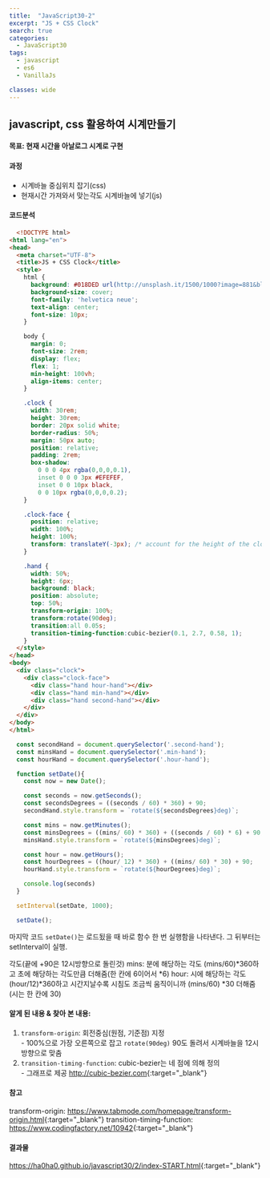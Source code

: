 ```yaml
---
title:  "JavaScript30-2"
excerpt: "JS + CSS Clock"
search: true
categories:
  - JavaScript30
tags:
  - javascript
  - es6
  - VanillaJs

classes: wide
---
```


## javascript, css 활용하여 시계만들기

#### 목표: 현재 시간을 아날로그 시계로 구현 

#### 과정
  - 시계바늘 중심위치 잡기(css)
  - 현재시간 가져와서 맞는각도 시계바늘에 넣기(js)

#### 코드분석

```html
  <!DOCTYPE html>
<html lang="en">
<head>
  <meta charset="UTF-8">
  <title>JS + CSS Clock</title>
  <style>
    html {
      background: #018DED url(http://unsplash.it/1500/1000?image=881&blur=5);
      background-size: cover;
      font-family: 'helvetica neue';
      text-align: center;
      font-size: 10px;
    }

    body {
      margin: 0;
      font-size: 2rem;
      display: flex;
      flex: 1;
      min-height: 100vh;
      align-items: center;
    }

    .clock {
      width: 30rem;
      height: 30rem;
      border: 20px solid white;
      border-radius: 50%;
      margin: 50px auto;
      position: relative;
      padding: 2rem;
      box-shadow:
        0 0 0 4px rgba(0,0,0,0.1),
        inset 0 0 0 3px #EFEFEF,
        inset 0 0 10px black,
        0 0 10px rgba(0,0,0,0.2);
    }

    .clock-face {
      position: relative;
      width: 100%;
      height: 100%;
      transform: translateY(-3px); /* account for the height of the clock hands */
    }

    .hand {
      width: 50%;
      height: 6px;
      background: black;
      position: absolute;
      top: 50%;
      transform-origin: 100%;
      transform:rotate(90deg);
      transition:all 0.05s;
      transition-timing-function:cubic-bezier(0.1, 2.7, 0.58, 1);
    }
  </style>
</head>
<body>
  <div class="clock">
    <div class="clock-face">
      <div class="hand hour-hand"></div>
      <div class="hand min-hand"></div>
      <div class="hand second-hand"></div>
    </div>
  </div>
</body>
</html>
```

```javascript
  const secondHand = document.querySelector('.second-hand');
  const minsHand = document.querySelector('.min-hand');
  const hourHand = document.querySelector('.hour-hand');

  function setDate(){
    const now = new Date();

    const seconds = now.getSeconds();
    const secondsDegrees = ((seconds / 60) * 360) + 90;
    secondHand.style.transform = `rotate(${secondsDegrees}deg)`;

    const mins = now.getMinutes();
    const minsDegrees = ((mins/ 60) * 360) + ((seconds / 60) * 6) + 90;
    minsHand.style.transform = `rotate(${minsDegrees}deg)`;

    const hour = now.getHours();
    const hourDegrees = ((hour/ 12) * 360) + ((mins/ 60) * 30) + 90;
    hourHand.style.transform = `rotate(${hourDegrees}deg)`;

    console.log(seconds)
  }

  setInterval(setDate, 1000);

  setDate();
```

마지막 코드 `setDate()`는 로드됬을 때 바로 함수 한 번 실행함을 나타낸다.
그 뒤부터는 setInterval이 실행.

각도(끝에 +90은 12시방향으로 돌린것)
mins: 분에 해당하는 각도 (mins/60)*360하고 초에 해당하는 각도만큼 더해줌(한 칸에 6이어서 *6)
hour: 시에 해당하는 각도 (hour/12)*360하고 시간지날수록 시침도 조금씩 움직이니까 (mins/60) *30 더해줌(시는 한 칸에 30) 

#### 알게 된 내용 & 찾아 본 내용: 
  1. `transform-origin`: 회전중심(원점, 기준점) 지정<br>
    - 100%으로 가장 오른쪽으로 잡고 `rotate(90deg)` 90도 돌려서 시계바늘을 12시방향으로 맞춤<br>
  2. `transition-timing-function`: cubic-bezier는 네 점에 의해 정의<br>
    - 그래프로 제공 <http://cubic-bezier.com>{:target="_blank"}<br>

#### 참고
transform-origin: <https://www.tabmode.com/homepage/transform-origin.html>{:target="_blank"}
transition-timing-function: <https://www.codingfactory.net/10942>{:target="_blank"}

#### 결과물
<https://ha0ha0.github.io/javascript30/2/index-START.html>{:target="_blank"}
